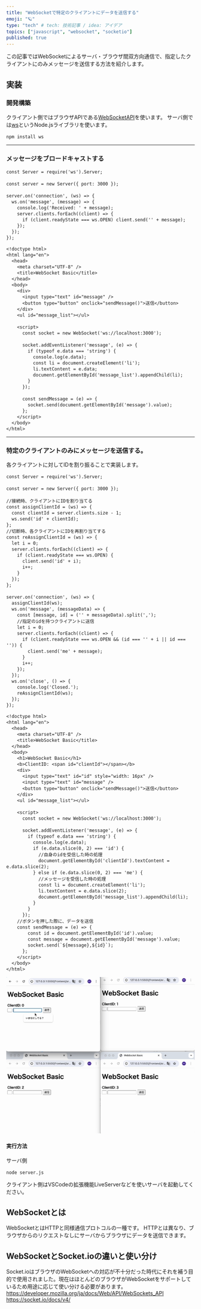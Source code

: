 ```yaml
---
title: "WebSocketで特定のクライアントにデータを送信する"
emoji: "🪐"
type: "tech" # tech: 技術記事 / idea: アイデア
topics: ["javascript", "websocket", "socketio"]
published: true
---
```


この記事ではWebSocketによるサーバ・ブラウザ間双方向通信で、指定したクライアントにのみメッセージを送信する方法を紹介します。
## 実装
### 開発構築
クライアント側ではブラウザAPIである[WebSocketAPI](https://developer.mozilla.org/ja/docs/Web/API/WebSockets_API)を使います。
サーバ側では[ws](http://localhost:8000/articles/websocket-bacic-20240424)というNode.jsライブラリを使います。
```
npm install ws
```
-----
### メッセージをブロードキャストする
```js: server.js
const Server = require('ws').Server;

const server = new Server({ port: 3000 });

server.on('connection', (ws) => {
  ws.on('message', (message) => {
    console.log('Received: ' + message);
    server.clients.forEach((client) => {
      if (client.readyState === ws.OPEN) client.send('' + message);
    });
  });
});
```
```html: client.html
<!doctype html>
<html lang="en">
  <head>
    <meta charset="UTF-8" />
    <title>WebSocket Basic</title>
  </head>
  <body>
    <div>
      <input type="text" id="message" />
      <button type="button" onclick="sendMessage()">送信</button>
    </div>
    <ul id="message_list"></ul>

    <script>
      const socket = new WebSocket('ws://localhost:3000');
   
      socket.addEventListener('message', (e) => {
        if (typeof e.data === 'string') {
          console.log(e.data);
          const li = document.createElement('li');
          li.textContent = e.data;
          document.getElementById('message_list').appendChild(li);
        }
      });

      const sendMessage = (e) => {
        socket.send(document.getElementById('message').value);
      };
    </script>
  </body>
</html>
```
-----
### 特定のクライアントのみにメッセージを送信する。
各クライアントに対してIDを割り振ることで実装します。
```js: server.js
const Server = require('ws').Server;

const server = new Server({ port: 3000 });

//接続時、クライアントにIDを割り当てる
const assignClientId = (ws) => {
  const clientId = server.clients.size - 1;
  ws.send('id' + clientId);
};
//切断時、各クライアントにIDを再割り当てする
const reAssignClientId = (ws) => {
  let i = 0;
  server.clients.forEach((client) => {
    if (client.readyState === ws.OPEN) {
      client.send('id' + i);
      i++;
    }
  });
};

server.on('connection', (ws) => {
  assignClientId(ws);
  ws.on('message', (messageData) => {
    const [message, id] = ('' + messageData).split(',');
    //指定のidを持つクライアントに送信
    let i = 0;
    server.clients.forEach((client) => {
      if (client.readyState === ws.OPEN && (id === '' + i || id === '')) {
        client.send('me' + message);
      }
      i++;
    });
  });
  ws.on('close', () => {
    console.log('Closed.');
    reAssignClientId(ws);
  });
});

```

```html: client.html
<!doctype html>
<html lang="en">
  <head>
    <meta charset="UTF-8" />
    <title>WebSocket Basic</title>
  </head>
  <body>
    <h1>WebSocket Basic</h1>
    <b>ClientID: <span id="clientId"></span></b>
    <div>
      <input type="text" id="id" style="width: 16px" />
      <input type="text" id="message" />
      <button type="button" onclick="sendMessage()">送信</button>
    </div>
    <ul id="message_list"></ul>

    <script>
      const socket = new WebSocket('ws://localhost:3000');

      socket.addEventListener('message', (e) => {
        if (typeof e.data === 'string') {
          console.log(e.data);
          if (e.data.slice(0, 2) === 'id') {
            //自身のidを受信した時の処理
            document.getElementById('clientId').textContent = e.data.slice(2);
          } else if (e.data.slice(0, 2) === 'me') {
            //メッセージを受信した時の処理
            const li = document.createElement('li');
            li.textContent = e.data.slice(2);
            document.getElementById('message_list').appendChild(li);
          }
        }
      });
    //ボタンを押した際に、データを送信
    const sendMessage = (e) => {
        const id = document.getElementById('id').value;
        const message = document.getElementById('message').value;
        socket.send(`${message},${id}`);
      };
    </script>
  </body>
</html>
```
![demo](https://raw.githubusercontent.com/makim0939/zenn-content/main/articles/images/websocket-bacic-20240424-demo2.gif)

#### 実行方法
サーバ側
```
node server.js
```
クライアント側はVSCodeの拡張機能LiveServerなどを使いサーバを起動してください。
## WebSocketとは
WebSocketとはHTTPと同様通信プロトコルの一種です。
HTTPとは異なり、ブラウザからのリクエストなしにサーバからブラウザにデータを送信できます。

## WebSocketとSocket.ioの違いと使い分け
Socket.ioはブラウザのWebSocketへの対応が不十分だった時代にそれを補う目的で使用されました。現在はほとんどのブラウザがWebSocketをサポートしているため用途に応じて使い分ける必要があります。
https://developer.mozilla.org/ja/docs/Web/API/WebSockets_API
https://socket.io/docs/v4/
